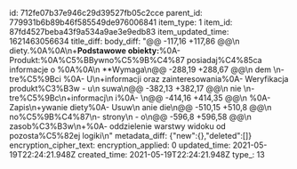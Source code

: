 id: 712fe07b37e946c29d39527fb05c2cce
parent_id: 779931b6b89b46f585549de976006841
item_type: 1
item_id: 87fd4527beba43f9a534a9ae3e9edb83
item_updated_time: 1621463056634
title_diff: 
body_diff: "@@ -117,16 +117,86 @@\\n diety.%0A%0A\\n+**Podstawowe obiekty:**%0A- Produkt:%0A%C5%BBywno%C5%9B%C4%87 posiadaj%C4%85ca informacje o %0A%0A\\n **Wymaga\\n@@ -288,19 +288,67 @@\\n dem \\n-tre%C5%9Bci %0A- U\\n+informacji oraz zainteresowania%0A- Weryfikacja produkt%C3%B3w - u\\n suwa\\n@@ -382,13 +382,17 @@\\n nie \\n-tre%C5%9Bc\\n+informacj\\n i%0A- \\n@@ -414,16 +414,35 @@\\n %0A- Zapis\\n+ywanie diety%0A- Usuw\\n anie die\\n@@ -510,15 +510,8 @@\\n no%C5%9B%C4%87\\n- strony\\n  - o\\n@@ -596,8 +596,58 @@\\n  zasob%C3%B3w\\n+%0A- oddzielenie warstwy widoku od pozosta%C5%82ej logiki\\n"
metadata_diff: {"new":{},"deleted":[]}
encryption_cipher_text: 
encryption_applied: 0
updated_time: 2021-05-19T22:24:21.948Z
created_time: 2021-05-19T22:24:21.948Z
type_: 13
